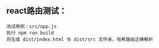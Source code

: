 ##  react路由测试：
```
测试用例：src/app.js
执行 npm run build
将生成 dist/index.html 与 dist/src 文件夹，哈希路由正确解析
```

